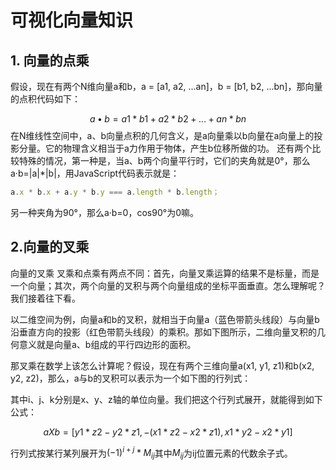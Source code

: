 # 可视化向量知识

## 1. 向量的点乘

假设，现在有两个N维向量a和b，a = [a1, a2, ...an]，b = [b1, b2, ...bn]，那向量的点积代码如下：

$$
a•b = a1*b1 + a2*b2 + ... + an*bn
$$
在N维线性空间中，a、b向量点积的几何含义，是a向量乘以b向量在a向量上的投影分量。它的物理含义相当于a力作用于物体，产生b位移所做的功。
还有两个比较特殊的情况，第一种是，当a、b两个向量平行时，它们的夹角就是0°，那么a·b=|a|*|b|，用JavaScript代码表示就是：
```javascript
a.x * b.x + a.y * b.y === a.length * b.length；
```
另一种夹角为90°，那么a·b=0，cos90°为0嘛。
## 2.向量的叉乘
向量的叉乘
叉乘和点乘有两点不同：首先，向量叉乘运算的结果不是标量，而是一个向量；其次，两个向量的叉积与两个向量组成的坐标平面垂直。怎么理解呢？我们接着往下看。

以二维空间为例，向量a和b的叉积，就相当于向量a（蓝色带箭头线段）与向量b沿垂直方向的投影（红色带箭头线段）的乘积。那如下图所示，二维向量叉积的几何意义就是向量a、b组成的平行四边形的面积。



那叉乘在数学上该怎么计算呢？假设，现在有两个三维向量a(x1, y1, z1)和b(x2, y2, z2)，那么，a与b的叉积可以表示为一个如下图的行列式：



其中i、j、k分别是x、y、z轴的单位向量。我们把这个行列式展开，就能得到如下公式：

$$
a X b = [y1 * z2 - y2 * z1, - (x1 * z2 - x2 * z1), x1 * y2 - x2 * y1]
$$

行列式按某行某列展开为$(-1)^{i + j} * M_{ij}$其中$M_{ij}$为ij位置元素的代数余子式。